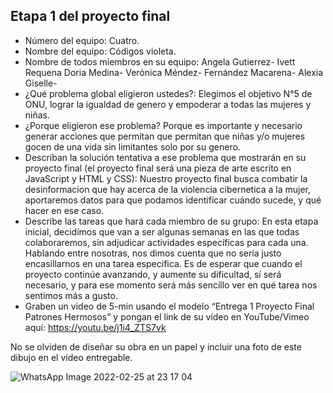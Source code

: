 ## Etapa 1 del proyecto final

- Número del equipo: Cuatro.
- Nombre del equipo: Códigos violeta.
- Nombre de todos miembros en su equipo: Angela Gutierrez- Ivett Requena Doria Medina- Verónica Méndez- Fernández Macarena- Alexia Giselle-
- ¿Qué problema global eligieron ustedes?: Elegimos el objetivo N°5 de ONU, lograr la igualdad de genero y empoderar a todas las mujeres y niñas.
- ¿Porque eligieron ese problema? Porque es importante y necesario generar acciones que permitan que permitan que niñas y/o mujeres  gocen de una vida sin limitantes solo por su genero.
- Describan la solución tentativa a ese problema que mostrarán en su proyecto final (el proyecto final será una pieza de arte escrito en JavaScript y HTML y CSS): Nuestro proyecto final busca combatir la desinformacion que hay acerca de la violencia cibernetica a la mujer, aportaremos datos para que podamos identificar cuándo sucede, y qué hacer en ese caso.
- Describe las tareas que hará cada miembro de su grupo: En esta etapa inicial, decidímos que van a ser algunas semanas en las que todas colaboraremos, sin adjudicar actividades específicas para cada una. Hablando entre nosotras, nos dimos cuenta que no sería justo encasillarnos en una tarea especifica. Es de esperar que cuando el proyecto continúe avanzando, y aumente su dificultad, sí será necesario, y para ese momento será más sencillo ver en qué tarea nos sentimos más a gusto.
- Graben un video de 5-min usando el modelo “Entrega 1 Proyecto Final Patrones Hermosos” y pongan el link de su vídeo en YouTube/Vimeo aquí: https://youtu.be/j1i4_ZTS7vk

No se olviden de diseñar su obra en un papel y incluir una foto de este dibujo en el vídeo entregable.

![WhatsApp Image 2022-02-25 at 23 17 04](https://user-images.githubusercontent.com/100317719/155826146-dc9e9ff4-d77d-4524-95c9-eb9c9dcbcfff.jpeg)
